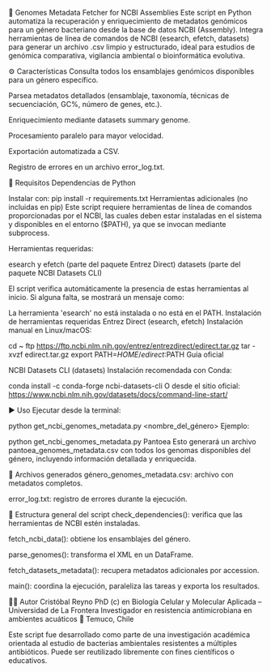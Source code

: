 🔬 Genomes Metadata Fetcher for NCBI Assemblies
Este script en Python automatiza la recuperación y enriquecimiento de metadatos genómicos para un género bacteriano desde la base de datos NCBI (Assembly). Integra herramientas de línea de comandos de NCBI (esearch, efetch, datasets) para generar un archivo .csv limpio y estructurado, ideal para estudios de genómica comparativa, vigilancia ambiental o bioinformática evolutiva.

⚙️ Características
Consulta todos los ensamblajes genómicos disponibles para un género específico.

Parsea metadatos detallados (ensamblaje, taxonomía, técnicas de secuenciación, GC%, número de genes, etc.).

Enriquecimiento mediante datasets summary genome.

Procesamiento paralelo para mayor velocidad.

Exportación automatizada a CSV.

Registro de errores en un archivo error_log.txt.

🧪 Requisitos
Dependencias de Python

Instalar con:
pip install -r requirements.txt
Herramientas adicionales (no incluidas en pip)
Este script requiere herramientas de línea de comandos proporcionadas por el NCBI, las cuales deben estar instaladas en el sistema y disponibles en el entorno ($PATH), ya que se invocan mediante subprocess.

Herramientas requeridas:

esearch y efetch (parte del paquete Entrez Direct)
datasets (parte del paquete NCBI Datasets CLI)

El script verifica automáticamente la presencia de estas herramientas al inicio. Si alguna falta, se mostrará un mensaje como:

La herramienta 'esearch' no está instalada o no está en el PATH.
Instalación de herramientas requeridas
Entrez Direct (esearch, efetch)
Instalación manual en Linux/macOS:

cd ~
ftp https://ftp.ncbi.nlm.nih.gov/entrez/entrezdirect/edirect.tar.gz
tar -xvzf edirect.tar.gz
export PATH=${HOME}/edirect:$PATH
Guía oficial

NCBI Datasets CLI (datasets)
Instalación recomendada con Conda:

conda install -c conda-forge ncbi-datasets-cli
O desde el sitio oficial:
https://www.ncbi.nlm.nih.gov/datasets/docs/command-line-start/

▶️ Uso
Ejecutar desde la terminal:

python get_ncbi_genomes_metadata.py <nombre_del_género>
Ejemplo:

python get_ncbi_genomes_metadata.py Pantoea
Esto generará un archivo pantoea_genomes_metadata.csv con todos los genomas disponibles del género, incluyendo información detallada y enriquecida.

📁 Archivos generados
género_genomes_metadata.csv: archivo con metadatos completos.

error_log.txt: registro de errores durante la ejecución.

🧬 Estructura general del script
check_dependencies(): verifica que las herramientas de NCBI estén instaladas.

fetch_ncbi_data(): obtiene los ensamblajes del género.

parse_genomes(): transforma el XML en un DataFrame.

fetch_datasets_metadata(): recupera metadatos adicionales por accession.

main(): coordina la ejecución, paraleliza las tareas y exporta los resultados.

👨‍🔬 Autor
Cristóbal Reyno
PhD (c) en Biología Celular y Molecular Aplicada – Universidad de La Frontera
Investigador en resistencia antimicrobiana en ambientes acuáticos
📍 Temuco, Chile

Este script fue desarrollado como parte de una investigación académica orientada al estudio de bacterias ambientales resistentes a múltiples antibióticos.
Puede ser reutilizado libremente con fines científicos o educativos.